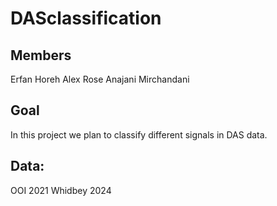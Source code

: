 # DASclassification

## Members
Erfan Horeh
Alex Rose
Anajani Mirchandani

## Goal
In this project we plan to classify different signals in DAS data.

## Data:
OOI 2021
Whidbey 2024




